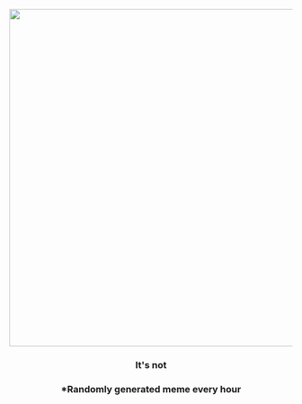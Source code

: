 <p align="center">
        <img src="https://i.redd.it/xjfpxwicdck91.jpg" width="600" height="600">
        </p>
        <h3 align="center">It's not</h3>
        <h3 align="center">*Randomly generated meme every hour</h3>
    